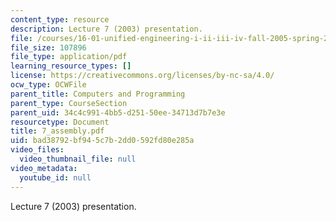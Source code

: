 ```yaml
---
content_type: resource
description: Lecture 7 (2003) presentation.
file: /courses/16-01-unified-engineering-i-ii-iii-iv-fall-2005-spring-2006/bad38792bf945c7b2dd0592fd80e285a_7_assembly.pdf
file_size: 107896
file_type: application/pdf
learning_resource_types: []
license: https://creativecommons.org/licenses/by-nc-sa/4.0/
ocw_type: OCWFile
parent_title: Computers and Programming
parent_type: CourseSection
parent_uid: 34c4c991-4bb5-d251-50ee-34713d7b7e3e
resourcetype: Document
title: 7_assembly.pdf
uid: bad38792-bf94-5c7b-2dd0-592fd80e285a
video_files:
  video_thumbnail_file: null
video_metadata:
  youtube_id: null
---
```

Lecture 7 (2003) presentation.